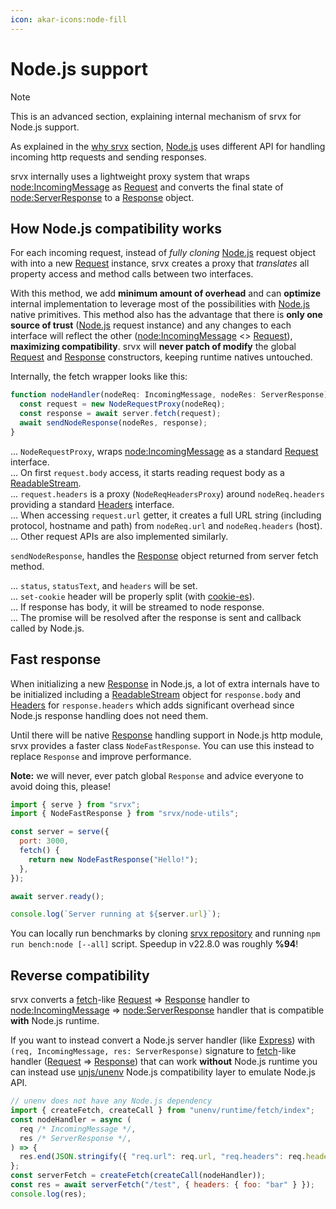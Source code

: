 ```yaml
---
icon: akar-icons:node-fill
---
```


# Node.js support

> [!NOTE]
> This is an advanced section, explaining internal mechanism of srvx for Node.js support.

As explained in the [why srvx](/guide/why) section, [Node.js][Node.js] uses different API for handling incoming http requests and sending responses.

srvx internally uses a lightweight proxy system that wraps [node:IncomingMessage][IncomingMessage] as [Request][Request] and converts the final state of [node:ServerResponse][ServerResponse] to a [Response][Response] object.

## How Node.js compatibility works

For each incoming request, instead of _fully cloning_ [Node.js][Node.js] request object with into a new [Request][Request] instance, srvx creates a proxy that _translates_ all property access and method calls between two interfaces.

With this method, we add **minimum amount of overhead** and can **optimize** internal implementation to leverage most of the possibilities with [Node.js][Node.js] native primitives. This method also has the advantage that there is **only one source of trust** ([Node.js][Node.js] request instance) and any changes to each interface will reflect the other ([node:IncomingMessage][IncomingMessage] <> [Request][Request]), **maximizing compatibility**. srvx will **never patch of modify** the global [Request][Request] and [Response][Response] constructors, keeping runtime natives untouched.

Internally, the fetch wrapper looks like this:

```ts
function nodeHandler(nodeReq: IncomingMessage, nodeRes: ServerResponse) {
  const request = new NodeRequestProxy(nodeReq);
  const response = await server.fetch(request);
  await sendNodeResponse(nodeRes, response);
}
```

... `NodeRequestProxy`, wraps [node:IncomingMessage][IncomingMessage] as a standard [Request][Request] interface. <br>
... On first `request.body` access, it starts reading request body as a [ReadableStream][ReadableStream]. <br>
... `request.headers` is a proxy (`NodeReqHeadersProxy`) around `nodeReq.headers` providing a standard [Headers][Headers] interface. <br>
... When accessing `request.url` getter, it creates a full URL string (including protocol, hostname and path) from `nodeReq.url` and `nodeReq.headers` (host). <br>
... Other request APIs are also implemented similarly.

`sendNodeResponse`, handles the [Response][Response] object returned from server fetch method.

... `status`, `statusText`, and `headers` will be set. <br>
... `set-cookie` header will be properly split (with [cookie-es](https://cookie-es.unjs.io)). <br>
... If response has body, it will be streamed to node response. <br>
... The promise will be resolved after the response is sent and callback called by Node.js. <br>

## Fast response

When initializing a new [Response][Response] in Node.js, a lot of extra internals have to be initialized including a [ReadableStream][ReadableStream] object for `response.body` and [Headers][Headers] for `response.headers` which adds significant overhead since Node.js response handling does not need them.

Until there will be native [Response][Response] handling support in Node.js http module, srvx provides a faster class `NodeFastResponse`. You can use this instead to replace `Response` and improve performance.

**Note:** we will never, ever patch global `Response` and advice everyone to avoid doing this, please!

```js
import { serve } from "srvx";
import { NodeFastResponse } from "srvx/node-utils";

const server = serve({
  port: 3000,
  fetch() {
    return new NodeFastResponse("Hello!");
  },
});

await server.ready();

console.log(`Server running at ${server.url}`);
```

You can locally run benchmarks by cloning [srvx repository](https://github.com/unjs/srvx) and running `npm run bench:node [--all]` script. Speedup in v22.8.0 was roughly **%94**!

## Reverse compatibility

srvx converts a [fetch][fetch]-like [Request][Request] => [Response][Response] handler to [node:IncomingMessage](IncomingMessage) => [node:ServerResponse](ServerResponse) handler that is compatible **with** Node.js runtime.

If you want to instead convert a Node.js server handler (like [Express][Express]) with `(req, IncomingMessage, res: ServerResponse)` signature to [fetch][fetch]-like handler ([Request][Request] => [Response][Response]) that can work **without** Node.js runtime you can instead use [unjs/unenv](https://unenv.unjs.io) Node.js compatibility layer to emulate Node.js API.

```js
// unenv does not have any Node.js dependency
import { createFetch, createCall } from "unenv/runtime/fetch/index";
const nodeHandler = async (
  req /* IncomingMessage */,
  res /* ServerResponse */,
) => {
  res.end(JSON.stringify({ "req.url": req.url, "req.headers": req.headers }));
};
const serverFetch = createFetch(createCall(nodeHandler));
const res = await serverFetch("/test", { headers: { foo: "bar" } });
console.log(res);
```

[Deno]: https://deno.com/
[Bun]: https://bun.sh/
[Node.js]: https://nodejs.org/
[fetch]: https://developer.mozilla.org/en-US/docs/Web/API/Fetch_API
[Request]: https://developer.mozilla.org/en-US/docs/Web/API/Request
[Response]: https://developer.mozilla.org/en-US/docs/Web/API/Response
[Headers]: https://developer.mozilla.org/en-US/docs/Web/API/Headers
[ReadableStream]: https://developer.mozilla.org/en-US/docs/Web/API/ReadableStream
[IncomingMessage]: https://nodejs.org/api/http.html#http_class_http_incomingmessage
[ServerResponse]: https://nodejs.org/api/http.html#http_class_http_serverresponse
[Express]: https://expressjs.com/
